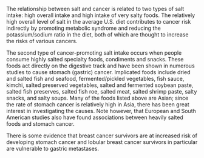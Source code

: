 

The relationship between salt and cancer is related to two types of salt intake: high overall intake and high intake of very salty foods. The relatively high overall level of salt in the average U.S. diet contributes to cancer risk indirectly by promoting metabolic syndrome and reducing the potassium/sodium ratio in the diet, both of which are thought to increase the risks of various cancers.

The second type of cancer-promoting salt intake occurs when people consume highly salted specialty foods, condiments and snacks. These foods act directly on the digestive track and have been shown in numerous studies to cause stomach (gastric) cancer. Implicated foods include dried and salted fish and seafood, fermented/pickled vegetables, fish sauce, kimchi, salted preserved vegetables, salted and fermented soybean paste, salted fish preserves, salted fish roe, salted meat, salted shrimp paste, salty snacks, and salty soups. Many of the foods listed above are Asian; since the rate of stomach cancer is relatively high in Asia, there has been great interest in investigating the causes. Note however, that European and South American studies also have found associations between heavily salted foods and stomach cancer.

There is some evidence that breast cancer survivors are at increased risk of developing stomach cancer and lobular breast cancer survivors in particular are vulnerable to gastric metastases.

